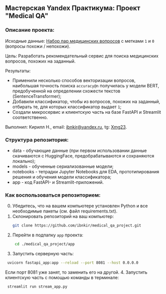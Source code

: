 ## Мастерская Yandex Практикума: Проект "Medical QA"

### Описание проекта:
Исходные данные:
[Набор пар медицинских вопросов](https://huggingface.co/datasets/medical_questions_pairs) с метками `1` и `0` (вопросы похожи / непохожи).

Цель:
Разработать рекомендательный сервис для поиска медицинских вопросов, похожих на заданный.

Результаты:
* Применили несколько способов векторизации вопросов, наибольшая точность поиска `accuracy@n` получилась у модели BERT, 
предобученной на определении схожести текстов (SentenceTransformer);
* Добавили классификатор, чтобы из вопросов, похожих на заданный, отбирать те, для которых классификатор выдает `1`;
* Создали микросервис и клиентскую часть на базе FastAPI и Streamlit соответственно.

Выполнил:
Кирилл Н., email: ibnkir@yandex.ru, tg: [Xmg23](https://t.me/Xmg23).

### Структура репозитория:
* data - обучающие данные (при первом использовании данные скачиваются с HuggingFace, предобрабатываются и сохраняются локально);
* models - обученные сериализованные модели;
* notebooks - тетрадки Jupyter Notebooks для EDA, прототипирования решения и обучения модели классификатора;
* app - код FastAPI- и Streamlit-приложений.

### Как воспользоваться репозиторием:
0. Убедитесь, что на вашем компьютере установлен Python и все необходимые пакеты (см. файл requirements.txt).
1. Склонировать репозиторий на ваш компьютер:
    ```bash
    git clone https://github.com/ibnkir/medical_qa_project.git
    ```
2. Перейти в подпапку `app` проекта:
   ```bash
    cd ./medical_qa_project/app
    ```
3. Запустить серверную часть:
  ```bash
   uvicorn fastapi_app:app --reload --port 8081 --host 0.0.0.0
  ```
  Если порт 8081 уже занят, то заменить его на другой.
4. Запустить клиентскую часть с помощью команды в терминале:
  ```bash
   streamlit run stream_app.py
  ```
